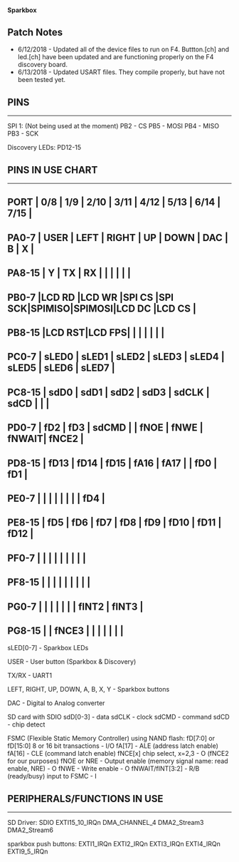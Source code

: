#### Sparkbox

## Patch Notes
* 6/12/2018 - Updated all of the device files to run on F4. Buttton.[ch] and led.[ch] have been updated and are functioning properly on the F4 discovery board.
* 6/13/2018 - Updated USART files. They compile properly, but have not been tested yet.

## PINS
-----------
SPI 1: (Not being used at the moment)
PB2 - CS
PB5 - MOSI
PB4 - MISO
PB3 - SCK

Discovery LEDs:
PD12-15


## PINS IN USE CHART
-------------------------------------------------------------------------
PORT    | 0/8   | 1/9   | 2/10  | 3/11  | 4/12  | 5/13  | 6/14  | 7/15  |
-------------------------------------------------------------------------
PA0-7   | USER  | LEFT  | RIGHT | UP    | DOWN  | DAC   |   B   |   X   |
-------------------------------------------------------------------------
PA8-15  |  Y    |  TX   |  RX   |       |       |       |       |       |
-------------------------------------------------------------------------
PB0-7   |LCD RD |LCD WR |SPI CS |SPI SCK|SPIMISO|SPIMOSI|LCD DC |LCD CS |
-------------------------------------------------------------------------
PB8-15  |LCD RST|LCD FPS|       |       |       |       |       |       |
-------------------------------------------------------------------------
PC0-7   | sLED0 | sLED1 | sLED2 | sLED3 | sLED4 | sLED5 | sLED6 | sLED7 |
------------------------------------------------------------------------
PC8-15  | sdD0  | sdD1  | sdD2  | sdD3  | sdCLK | sdCD  |       |       |
-------------------------------------------------------------------------
PD0-7   | fD2   | fD3   | sdCMD |       | fNOE  | fNWE  | fNWAIT| fNCE2 |
-------------------------------------------------------------------------
PD8-15  | fD13  | fD14  | fD15  | fA16  | fA17  |       | fD0   | fD1   |
-------------------------------------------------------------------------
PE0-7   |       |       |       |       |       |       |       | fD4   |
-------------------------------------------------------------------------
PE8-15  | fD5   | fD6   | fD7   | fD8   | fD9   | fD10  | fD11  | fD12  |
-------------------------------------------------------------------------
PF0-7   |       |       |       |       |       |       |       |       |
-------------------------------------------------------------------------
PF8-15  |       |       |       |       |       |       |       |       |
-------------------------------------------------------------------------
PG0-7   |       |       |       |       |       |       | fINT2 | fINT3 |
-------------------------------------------------------------------------
PG8-15  |       | fNCE3 |       |       |       |       |       |       |
-------------------------------------------------------------------------

sLED[0-7] - Sparkbox LEDs

USER - User button (Sparkbox & Discovery)

TX/RX - UART1

LEFT, RIGHT, UP, DOWN, A, B, X, Y - Sparkbox buttons

DAC - Digital to Analog converter

SD card with SDIO
	sdD[0-3] - data
	sdCLK - clock
	sdCMD - command
	sdCD - chip detect

FSMC (Flexible Static Memory Controller) using NAND flash:
	fD[7:0] or fD[15:0] 8 or 16 bit transactions - I/O
	fA[17] - ALE (address latch enable)
	fA[16] - CLE (command latch enable)
	fNCE[x] chip select, x=2,3 - O (fNCE2 for our purposes)
	fNOE or NRE - Output enable (memory signal name: read enable, NRE) - O
	fNWE - Write enable - O
	fNWAIT/fINT[3:2] - R/B (ready/busy) input to FSMC - I

## PERIPHERALS/FUNCTIONS IN USE
-----------

SD Driver:
SDIO
EXTI15_10_IRQn
DMA_CHANNEL_4
DMA2_Stream3
DMA2_Stream6

sparkbox push buttons:
EXTI1_IRQn
EXTI2_IRQn
EXTI3_IRQn
EXTI4_IRQn
EXTI9_5_IRQn
